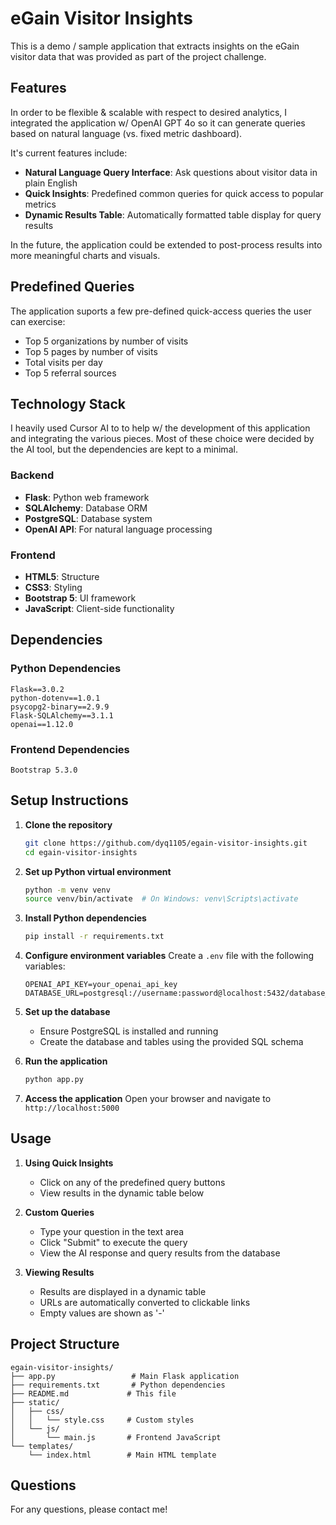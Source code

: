 # eGain Visitor Insights

This is a demo / sample application that extracts insights on the eGain visitor data that was provided as part of the
project challenge.

## Features

In order to be flexible & scalable with respect to desired analytics, I integrated the application w/ OpenAI
GPT 4o so it can generate queries based on natural language (vs. fixed metric dashboard).

It's current features include:

- **Natural Language Query Interface**: Ask questions about visitor data in plain English
- **Quick Insights**: Predefined common queries for quick access to popular metrics
- **Dynamic Results Table**: Automatically formatted table display for query results

In the future, the application could be extended to post-process results into more meaningful charts
and visuals.

## Predefined Queries

The application suports a few pre-defined quick-access queries the user can exercise:
- Top 5 organizations by number of visits
- Top 5 pages by number of visits
- Total visits per day
- Top 5 referral sources

## Technology Stack

I heavily used Cursor AI to to help w/ the development of this application and integrating the various
pieces. Most of these choice were decided by the AI tool, but the dependencies are kept to a minimal.

### Backend
- **Flask**: Python web framework
- **SQLAlchemy**: Database ORM
- **PostgreSQL**: Database system
- **OpenAI API**: For natural language processing

### Frontend
- **HTML5**: Structure
- **CSS3**: Styling
- **Bootstrap 5**: UI framework
- **JavaScript**: Client-side functionality

## Dependencies

### Python Dependencies
```
Flask==3.0.2
python-dotenv==1.0.1
psycopg2-binary==2.9.9
Flask-SQLAlchemy==3.1.1
openai==1.12.0
```

### Frontend Dependencies
```
Bootstrap 5.3.0
```

## Setup Instructions

1. **Clone the repository**
   ```bash
   git clone https://github.com/dyq1105/egain-visitor-insights.git
   cd egain-visitor-insights
   ```

2. **Set up Python virtual environment**
   ```bash
   python -m venv venv
   source venv/bin/activate  # On Windows: venv\Scripts\activate
   ```

3. **Install Python dependencies**
   ```bash
   pip install -r requirements.txt
   ```

4. **Configure environment variables**
   Create a `.env` file with the following variables:
   ```
   OPENAI_API_KEY=your_openai_api_key
   DATABASE_URL=postgresql://username:password@localhost:5432/database_name
   ```

5. **Set up the database**
   - Ensure PostgreSQL is installed and running
   - Create the database and tables using the provided SQL schema

6. **Run the application**
   ```bash
   python app.py
   ```

7. **Access the application**
   Open your browser and navigate to `http://localhost:5000`

## Usage

1. **Using Quick Insights**
   - Click on any of the predefined query buttons
   - View results in the dynamic table below

2. **Custom Queries**
   - Type your question in the text area
   - Click "Submit" to execute the query
   - View the AI response and query results from the database

3. **Viewing Results**
   - Results are displayed in a dynamic table
   - URLs are automatically converted to clickable links
   - Empty values are shown as '-'

## Project Structure

```
egain-visitor-insights/
├── app.py                 # Main Flask application
├── requirements.txt       # Python dependencies
├── README.md             # This file
├── static/
│   ├── css/
│   │   └── style.css     # Custom styles
│   └── js/
│       └── main.js       # Frontend JavaScript
└── templates/
    └── index.html        # Main HTML template
```

## Questions

For any questions, please contact me!
